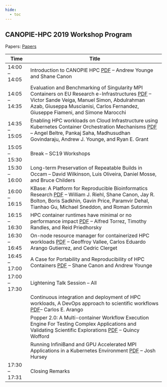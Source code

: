 ```yaml
---
hide:
  - toc
---
```


## CANOPIE-HPC 2019 Workshop Program

Papers: [Papers](https://conferences.computer.org/sc19w/2019/#!/toc/0)

| Time | Title |
|------|-------|
| 14:00 – 14:05 | Introduction to CANOPIE HPC [PDF](https://www.canopie-hpc.org/wp-content/uploads/2019/12/ajy-sc19-canopieintro.pdf) – Andrew Younge and Shane Canon||
| 14:05 – 14:35 | Evaluation and Benchmarking of Singularity MPI Containers on EU Research e-Infrastructures [PDF](https://www.canopie-hpc.org/wp-content/uploads/2019/12/prace_azab.pdf) – Victor Sande Veiga, Manuel Simon, Abdulrahman Azab, Giuseppa Muscianisi, Carlos Fernandez, Giuseppe Fiameni, and Simone Marocchi|
| 14:35 – 15:05 | Enabling HPC workloads on Cloud Infrastructure using Kubernetes Container Orchestration Mechanisms [PDF](https://www.canopie-hpc.org/wp-content/uploads/2019/12/SC19-Enabling-HPC-workloads-on-Cloud-Infrastructure-using-Kubernetes-Container-Orchestration-Mechanisms.pdf) – Angel Beltre, Pankaj Saha, Madhusudhan Govindaraju, Andrew J. Younge, and Ryan E. Grant|
| 15:05 – 15:30 | Break – SC19 Workshops|
| 15:30 – 16:00 | Long-term Preservation of Repeatable Builds in Occam – David Wilkinson, Luis Oliveira, Daniel Mosse, and Bruce Childers|
| 16:00 – 16:15 | KBase: A Platform for Reproducible Bioinformatics Research [PDF](https://www.canopie-hpc.org/wp-content/uploads/2019/12/201911-Canon-Riehl_CANOPIE-HPC-SC19.pdf) – William J. Riehl, Shane Canon, Jay R. Bolton, Boris Sadkhin, Gavin Price, Paramvir Dehal, Tianhao Gu, Michael Sneddon, and Roman Sutormin|
| 16:15 – 16:30 | HPC container runtimes have minimal or no performance impact [PDF](https://www.canopie-hpc.org/wp-content/uploads/2019/12/Torrez-Canopie-presentation.pdf) – Alfred Torrez, Timothy Randles, and Reid Priedhorsky|
| 16:30 – 16:45 | On-node resource manager for containerized HPC workloads [PDF](https://www.canopie-hpc.org/wp-content/uploads/2019/12/PMIx-Canopie-HPC-2019.pdf) – Geoffroy Vallee, Carlos Eduardo Arango Gutierrez, and Cedric Clerget|
| 16:45 – 17:00 | A Case for Portability and Reproducibility of HPC Containers [PDF](https://www.canopie-hpc.org/wp-content/uploads/2019/12/ajy-sc19_canopie-PRCHPC.pdf) – Shane Canon and Andrew Younge|
| 17:00 – 17:30 | Lightening Talk Session – All|
| | Continuous integration and deployment of HPC workloads, A DevOps approach to scientific workflows [PDF](https://www.canopie-hpc.org/wp-content/uploads/2019/12/canopie_-Lightening_eduardo_2019.pdf)– Carlos E. Arango |
| |  Popper 2.0: A Multi-container Workflow Execution Engine For Testing Complex Applications and Validating Scientific Explorations [PDF](https://www.canopie-hpc.org/wp-content/uploads/2019/12/20191118-popper2.0-canopie-workshop.pdf) – Quincy Wofford|
| | Running InfiniBand and GPU Accelerated MPI Applications in a Kubernetes Environment [PDF](https://www.canopie-hpc.org/wp-content/uploads/2019/12/MPI-and-k8s-with-ParallelJob-2019-11-sc-workshop.pdf) – Josh Hursey|
| 17:30 – 17:31 | Closing Remarks|
